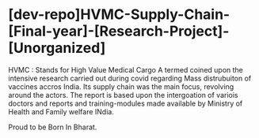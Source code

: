 # [dev-repo]HVMC-Supply-Chain-[Final-year]-[Research-Project]-[Unorganized]

HVMC : Stands for High Value Medical Cargo 
A termed coined  upon the intensive research carried out
during covid regarding Mass distrubuiton of vaccines accros India.
Its supply chain was the main focus, revolving around the actors.
The report is based upon the intergoation of variois doctors
and reports and training-modules made available by Ministry of Health and
Family welfare INdia.

Proud to be Born In Bharat.

